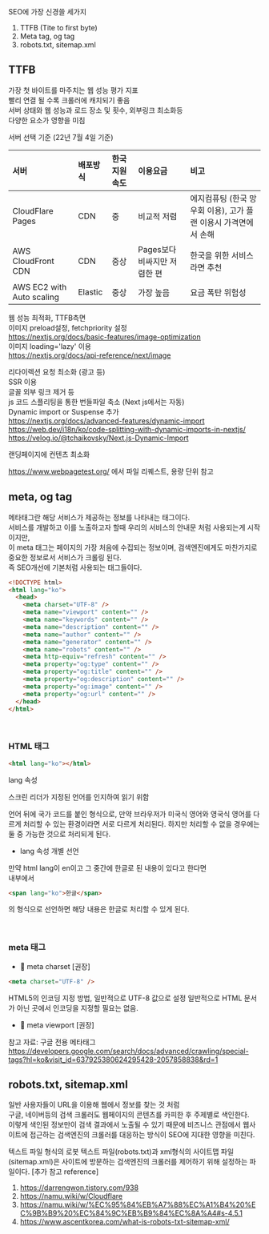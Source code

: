 SEO에 가장 신경쓸 세가지

1. TTFB (Tite to first byte)
2. Meta tag, og tag
3. robots.txt, sitemap.xml

## TTFB

가장 첫 바이트를 마주치는 웹 성능 평가 지표  
빨리 연결 될 수록 크롤러에 캐치되기 좋음  
서버 상태와 웹 성능과 로드 장소 및 횟수, 외부링크 최소화등  
다양한 요소가 영향을 미침

서버 선택 기준 (22년 7월 4일 기준)

| 서버                      | 배포방식 | 한국 지원 속도 | 이용요금                     | 비고                                                             |
| :------------------------ | :------- | :------------- | :--------------------------- | :--------------------------------------------------------------- |
| CloudFlare Pages          | CDN      | 중             | 비교적 저렴                  | 에지컴퓨팅 (한국 망 우회 이용), 고가 플랜 이용시 가격면에서 손해 |
| AWS CloudFront CDN        | CDN      | 중상           | Pages보다 비싸지만 저렴한 편 | 한국을 위한 서비스라면 추천                                      |
| AWS EC2 with Auto scaling | Elastic  | 중상           | 가장 높음                    | 요금 폭탄 위험성                                                 |

웹 성능 최적화, TTFB측면  
이미지 preload설정, fetchpriority 설정  
https://nextjs.org/docs/basic-features/image-optimization  
이미지 loading='lazy' 이용  
https://nextjs.org/docs/api-reference/next/image

리다이렉션 요청 최소화 (광고 등)  
SSR 이용  
글꼴 외부 링크 제거 등  
js 코드 스플리팅을 통한 번들파일 축소 (Next js에서는 자동)  
Dynamic import or Suspense 추가  
https://nextjs.org/docs/advanced-features/dynamic-import
https://web.dev/i18n/ko/code-splitting-with-dynamic-imports-in-nextjs/
https://velog.io/@tchaikovsky/Next.js-Dynamic-Import

랜딩페이지에 컨텐츠 최소화

https://www.webpagetest.org/ 에서 파일 리퀘스트, 용량 단위 참고

## meta, og tag

메타태그란 해당 서비스가 제공하는 정보를 나타내는 태그이다.  
서비스를 개발하고 이를 노출하고자 할때 우리의 서비스의 안내문 처럼 사용되는게 시작이지만,  
이 meta 태그는 페이지의 가장 처음에 수집되는 정보이며, 검색엔진에게도 마찬가지로 중요한 정보로서 서비스가 크롤링 된다.  
즉 SEO개선에 기본처럼 사용되는 태그들이다.

```html
<!DOCTYPE html>
<html lang="ko">
  <head>
    <meta charset="UTF-8" />
    <meta name="viewport" content="" />
    <meta name="keywords" content="" />
    <meta name="description" content="" />
    <meta name="author" content="" />
    <meta name="generator" content="" />
    <meta name="robots" content="" />
    <meta http-equiv="refresh" content="" />
    <meta property="og:type" content="" />
    <meta property="og:title" content="" />
    <meta property="og:description" content="" />
    <meta property="og:image" content="" />
    <meta property="og:url" content="" />
  </head>
</html>
```

<br />

### HTML 태그

```html
<html lang="ko"></html>
```

lang 속성

스크린 리더가 지정된 언어를 인지하여 읽기 위함

언어 뒤에 국가 코드를 붙인 형식으로, 만약 브라우저가 미국식 영어와 영국식 영어를 다르게 처리할 수 있는 환경이라면 서로 다르게 처리된다. 하지만 처리할 수 없을 경우에는 둘 중 가능한 것으로 처리되게 된다.

- lang 속성 개별 선언

만약 html lang이 en이고 그 중간에 한글로 된 내용이 있다고 한다면  
내부에서

```html
<span lang="ko">한글</span>
```

의 형식으로 선언하면 해당 내용은 한글로 처리할 수 있게 된다.

<br />

### meta 태그

- 🔑 meta charset [권장]

```html
<meta charset="UTF-8" />
```

HTML5의 인코딩 지정 방법, 일반적으로 UTF-8 값으로 설정
일반적으로 HTML 문서가 아닌 곳에서 인코딩을 지정할 필요는 없음.

- 🔑 meta viewport [권장]

참고 자료: 구글 전용 메타태그
https://developers.google.com/search/docs/advanced/crawling/special-tags?hl=ko&visit_id=637925380624295428-2057858838&rd=1

## robots.txt, sitemap.xml

일반 사용자들이 URL을 이용해 웹에서 정보를 찾는 것 처럼  
구글, 네이버등의 검색 크롤러도 웹페이지의 콘텐츠를 카피한 후 주제별로 색인한다.  
이렇게 색인된 정보만이 검색 결과에서 노출될 수 있기 때문에 비즈니스 관점에서 웹사이트에 접근하는 검색엔진의 크롤러를 대응하는 방식이 SEO에 지대한 영향을 미친다.

텍스트 파일 형식의 로봇 텍스트 파일(robots.txt)과 xml형식의 사이트맵 파일(sitemap.xml)은 사이트에 방문하는 검색엔진의 크롤러를 제어하기 위해 설정하는 파일이다.
[추가 참고 reference]

1. https://darrengwon.tistory.com/938
2. https://namu.wiki/w/Cloudflare
3. https://namu.wiki/w/%EC%95%84%EB%A7%88%EC%A1%B4%20%EC%9B%B9%20%EC%84%9C%EB%B9%84%EC%8A%A4#s-4.5.1
4. https://www.ascentkorea.com/what-is-robots-txt-sitemap-xml/
